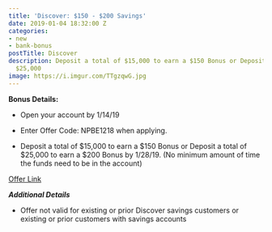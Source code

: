 ```yaml
---
title: 'Discover: $150 - $200 Savings'
date: 2019-01-04 18:32:00 Z
categories:
- new
- bank-bonus
postTitle: Discover
description: Deposit a total of $15,000 to earn a $150 Bonus or Deposit a total of
  $25,000
image: https://i.imgur.com/TTgzqwG.jpg
---
```


**Bonus Details:**

* Open your account by 1/14/19

* Enter Offer Code: NPBE1218 when applying.

* Deposit a total of $15,000 to earn a $150 Bonus or Deposit a total of $25,000 to earn a $200 Bonus by 1/28/19. (No minimum amount of time the funds need to be in the account)

[Offer Link](https://www.discover.com/online-banking/savings-lng-04/?cmpgnid=affl-bk-offer&src=NPBE1218&TPR=065&van=Dbank)

***Additional Details***

* Offer not valid for existing or prior Discover savings customers or existing or prior customers with savings accounts